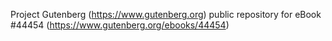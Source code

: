 Project Gutenberg (https://www.gutenberg.org) public repository for eBook #44454 (https://www.gutenberg.org/ebooks/44454)
